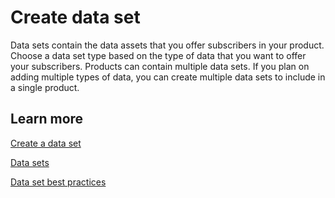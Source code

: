 # Create data set<a name="hp-create-data-set"></a>

Data sets contain the data assets that you offer subscribers in your product\. Choose a data set type based on the type of data that you want to offer your subscribers\. Products can contain multiple data sets\. If you plan on adding multiple types of data, you can create multiple data sets to include in a single product\.

## Learn more<a name="hp-create-data-set-learn"></a>

[ Create a data set](https://docs.aws.amazon.com/data-exchange/latest/userguide/publishing-products.html?icmpid=docs_dataexchange_helppane#create-dataset)

[ Data sets](https://docs.aws.amazon.com/data-exchange/latest/userguide/data-sets.html?icmpid=docs_dataexchange_helppane#data-sets-concept)

[ Data set best practices](https://docs.aws.amazon.com/data-exchange/latest/userguide/data-sets.html?icmpid=docs_dataexchange_helppane#data-set-best-practices)